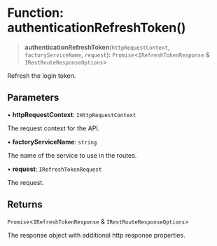 # Function: authenticationRefreshToken()

> **authenticationRefreshToken**(`httpRequestContext`, `factoryServiceName`, `request`): `Promise`\<`IRefreshTokenResponse` & `IRestRouteResponseOptions`\>

Refresh the login token.

## Parameters

• **httpRequestContext**: `IHttpRequestContext`

The request context for the API.

• **factoryServiceName**: `string`

The name of the service to use in the routes.

• **request**: `IRefreshTokenRequest`

The request.

## Returns

`Promise`\<`IRefreshTokenResponse` & `IRestRouteResponseOptions`\>

The response object with additional http response properties.
